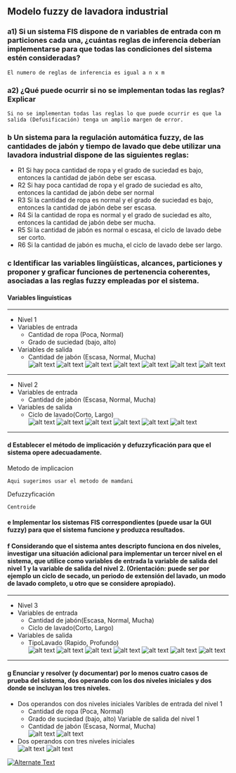 ## Modelo fuzzy de lavadora industrial
### a1) Si un sistema FIS dispone de n variables de entrada con m particiones cada una, ¿cuántas reglas de inferencia deberían implementarse para que todas las condiciones del sistema estén consideradas?

~~~
El numero de reglas de inferencia es igual a n x m
~~~

### a2) ¿Qué puede ocurrir si no se implementan todas las reglas? Explicar

~~~
Si no se implementan todas las reglas lo que puede ocurrir es que la salida (Defusificación) tenga un amplio margen de error. 
~~~

### b Un sistema para la regulación automática fuzzy, de las cantidades de jabón y tiempo de lavado que debe utilizar una lavadora industrial dispone de las siguientes reglas:

- R1 Si hay poca cantidad de ropa y el grado de suciedad es bajo, entonces la cantidad de jabón debe ser escasa.
- R2 Si hay poca cantidad de ropa y el grado de suciedad es alto, entonces la cantidad de jabón debe ser normal
- R3 Si la cantidad de ropa es normal y el grado de suciedad es bajo, entonces la cantidad de jabón debe ser escasa.
- R4 Si la cantidad de ropa es normal y el grado de suciedad es alto, entonces la cantidad de jabón debe ser mucha.
- R5 Si la cantidad de jabón es normal o escasa, el ciclo de lavado debe ser corto.
- R6 Si la cantidad de jabón es mucha, el ciclo de lavado debe ser largo.

### c  Identificar las variables lingüísticas, alcances, particiones y proponer y graficar funciones de pertenencia coherentes, asociadas a las reglas fuzzy empleadas por el sistema.
#### Variables linguisticas
---
- Nivel 1
- Variables de entrada
    - Cantidad de ropa (Poca, Normal)
    - Grado de suciedad (bajo, alto)
- Variables de salida
    - Cantidad de jabón (Escasa, Normal, Mucha)\
![alt text](./capturas/nivel1fis.png)
![alt text](./capturas/nivel1ve1.png)
![alt text](./capturas/nivel1ve2.png)
![alt text](./capturas/nivel1vs.png)
![alt text](./capturas/nivel1rules.png)
![alt text](./capturas/nivel1rulesViewer.png)
![alt text](./capturas/nivel1.png)
---
- Nivel 2
- Variables de entrada
    - Cantidad de jabón (Escasa, Normal, Mucha)
- Variables de salida
    - Ciclo de lavado(Corto, Largo)\
![alt text](./capturas/nivel2fis.png)
![alt text](./capturas/nivel2ve1.png)
![alt text](./capturas/nivel2vs.png)
![alt text](./capturas/nivel2rules.png)
![alt text](./capturas/nivel2rulesViewer.png)
![alt text](./capturas/nivel2.png)
---
#### d Establecer el método de implicación y defuzzyficación para que el sistema opere adecuadamente.
Metodo de implicacion
~~~
Aqui sugerimos usar el metodo de mamdani
~~~
Defuzzyficación
~~~
Centroide
~~~
#### e Implementar los sistemas FIS correspondientes (puede usar la GUI fuzzy) para que el sistema funcione y produzca resultados.

#### f Considerando que el sistema antes descripto funciona en dos niveles, investigar una situación adicional para implementar un tercer nivel en el sistema, que utilice como variables de entrada la variable de salida del nivel 1 y la variable de salida del nivel 2. (Orientación: puede ser por ejemplo un ciclo de secado, un periodo de extensión del lavado, un modo de lavado completo, u otro que se considere apropiado).
---
- Nivel 3
- Variables de entrada
    - Cantidad de jabón(Escasa, Normal, Mucha)
    - Ciclo de lavado(Corto, Largo)
- Variables de salida
    - TipoLavado (Rapido, Profundo)\
![alt text](./capturas/nivel3fis.png)
![alt text](./capturas/nivel3ve1.png)
![alt text](./capturas/nivel3ve2.png)
![alt text](./capturas/nivel3vs.png)
![alt text](./capturas/nivel3rules.png)
![alt text](./capturas/nivel3rulesViewer.png)
![alt text](./capturas/nivel3.png)
---
#### g Enunciar y resolver (y documentar) por lo menos cuatro casos de prueba del sistema, dos operando con los dos niveles iniciales y dos donde se incluyan los tres niveles.
- Dos operandos con dos niveles iniciales
    Varibles de entrada del nivel 1
    - Cantidad de ropa (Poca, Normal)
    - Grado de suciedad (bajo, alto)
    Variable de salida del nivel 1
    - Cantidad de jabón (Escasa, Normal, Mucha)\
![alt text](./capturas/nivel2a.png)
![alt text](./capturas/nivel2b.png)
- Dos operandos con tres niveles iniciales\
![alt text](./capturas/nivel3a.png)
![alt text](./capturas/nivel3b.png)

[![Alternate Text]({image-url})]({https://youtu.be/CvbR4mp2Dqg} "Resolución")
